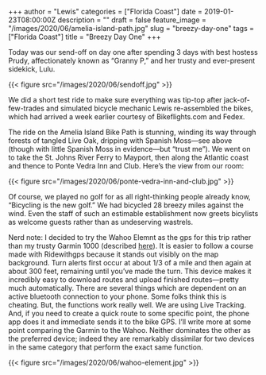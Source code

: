 +++
author = "Lewis"
categories = ["Florida Coast"]
date = 2019-01-23T08:00:00Z
description = ""
draft = false
feature_image = "/images/2020/06/amelia-island-path.jpg"
slug = "breezy-day-one"
tags = ["Florida Coast"]
title = "Breezy Day One"
+++


Today was our send-off on day one after spending 3 days with best hostess Prudy, affectionately known as “Granny P,” and her trusty and ever-present sidekick, Lulu.

{{< figure src="/images/2020/06/sendoff.jpg" >}}

We did a short test ride to make sure everything was tip-top after jack-of-few-trades and simulated bicycle mechanic Lewis re-assembled the bikes, which had arrived a week earlier courtesy of Bikeflights.com and Fedex.

The ride on the Amelia Island Bike Path is stunning, winding its way through forests of tangled Live Oak, dripping with Spanish Moss—see above (though with little Spanish Moss in evidence—but “trust me”). We went on to take the St. Johns River Ferry to Mayport, then along the Atlantic coast and thence to Ponte Vedra Inn and Club.  Here’s the view from our room:

{{< figure src="/images/2020/06/ponte-vedra-inn-and-club.jpg" >}}

Of course, we played no golf for as all right-thinking people already know, “Bicycling is the new golf.” We had bicycled 28 breezy miles against the wind. Even the staff of such an estimable establishment now greets bicylists as welcome guests rather than as undeserving wastrels.

Nerd note: I decided to try the Wahoo Elemnt as the gps for this trip rather than my trusty Garmin 1000 (described [here](/bike-across-america/equipment-nice/)). It is easier to follow a course made with Ridewithgps because it stands out visibly on the map background. Turn alerts first occur at about 1/3 of a mile and then again at about 300 feet, remaining until you’ve made the turn. This device makes it incredibly easy to download routes and upload finished routes—pretty much automatically. There are several things which are dependent on an active bluetooth connection to your phone.  Some folks think this is cheating. But, the functions work really well. We are using Live Tracking.  And, if you need to create a quick route to some specific point, the phone app does it and immediate sends it to the bike GPS. I’ll write more at some point comparing the Garmin to the Wahoo.  Neither dominates the other as the preferred device; indeed they are remarkably dissimilar for two devices in the same category that perform the exact same function.

{{< figure src="/images/2020/06/wahoo-element.jpg" >}}



